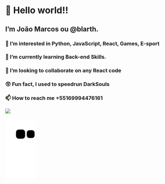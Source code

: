  # 👋 Hello world!! 
 ## I’m João Marcos ou @blarth.
 ### 👀 I’m interested in Python, JavaScript, React, Games, E-sport
 ### 🌱 I’m currently learning Back-end Skills.
 ### 💞️ I’m looking to collaborate on any React code
 ### 😲 Fun fact, I used to speedrun DarkSouls
 ### 📫 How to reach me +55169994476161
 ![](https://komarev.com/ghpvc/?username=blarth)
 
 ![Snake animation](https://github.com/blarth/blarth/blob/output/github-contribution-grid-snake.svg)
